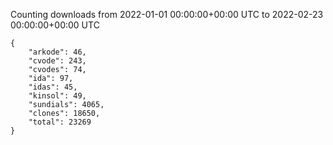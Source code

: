 
Counting downloads from 2022-01-01 00:00:00+00:00 UTC to 2022-02-23 00:00:00+00:00 UTC

```
{
    "arkode": 46,
    "cvode": 243,
    "cvodes": 74,
    "ida": 97,
    "idas": 45,
    "kinsol": 49,
    "sundials": 4065,
    "clones": 18650,
    "total": 23269
}
```
